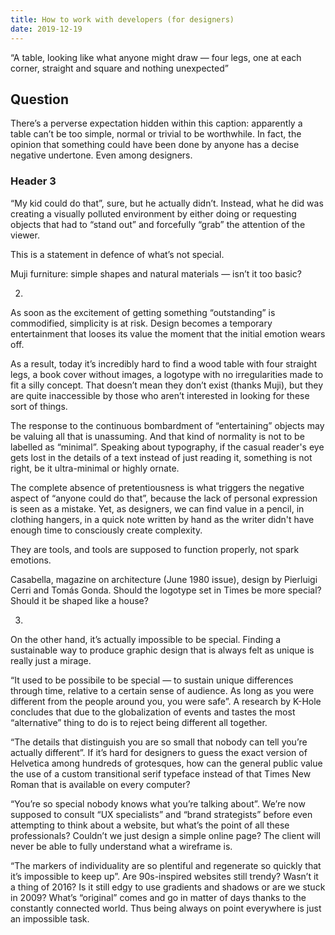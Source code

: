 ```yaml
---
title: How to work with developers (for designers)
date: 2019-12-19
---
```


“A table, looking like what anyone might draw — four legs, one at each corner, straight and square and nothing unexpected”

## Question
There’s a perverse expectation hidden within this caption: apparently a table can’t be too simple, normal or trivial to be worthwhile. In fact, the opinion that something could have been done by anyone has a decise negative undertone. Even among designers.

### Header 3
“My kid could do that”, sure, but he actually didn’t. Instead, what he did was creating a visually polluted environment by either doing or requesting objects that had to “stand out” and forcefully “grab” the attention of the viewer.

This is a statement in defence of what’s not special.


Muji furniture: simple shapes and natural materials — isn’t it too basic?




2.

As soon as the excitement of getting something “outstanding” is commodified, simplicity is at risk. Design becomes a temporary entertainment that looses its value the moment that the initial emotion wears off.

As a result, today it’s incredibly hard to find a wood table with four straight legs, a book cover without images, a logotype with no irregularities made to fit a silly concept. That doesn’t mean they don’t exist (thanks Muji), but they are quite inaccessible by those who aren’t interested in looking for these sort of things.

The response to the continuous bombardment of “entertaining” objects may be valuing all that is unassuming. And that kind of normality is not to be labelled as “minimal”. Speaking about typography, if the casual reader's eye gets lost in the details of a text instead of just reading it, something is not right, be it ultra-minimal or highly ornate.

The complete absence of pretentiousness is what triggers the negative aspect of “anyone could do that”, because the lack of personal expression is seen as a mistake. Yet, as designers, we can find value in a pencil, in clothing hangers, in a quick note written by hand as the writer didn't have enough time to consciously create complexity.

They are tools, and tools are supposed to function properly, not spark emotions.


Casabella, magazine on architecture (June 1980 issue), design by Pierluigi Cerri and Tomás Gonda. Should the logotype set in Times be more special? Should it be shaped like a house?




3.

On the other hand, it’s actually impossible to be special. Finding a sustainable way to produce graphic design that is always felt as unique is really just a mirage.

“It used to be possibile to be special — to sustain unique differences through time, relative to a certain sense of audience. As long as you were different from the people around you, you were safe”. A research by K-Hole concludes that due to the globalization of events and tastes the most “alternative” thing to do is to reject being different all together.

“The details that distinguish you are so small that nobody can tell you’re actually different”. If it’s hard for designers to guess the exact version of Helvetica among hundreds of grotesques, how can the general public value the use of a custom transitional serif typeface instead of that Times New Roman that is available on every computer?

“You’re so special nobody knows what you’re talking about”. We’re now supposed to consult “UX specialists” and “brand strategists” before even attempting to think about a website, but what’s the point of all these professionals? Couldn’t we just design a simple online page? The client will never be able to fully understand what a wireframe is.

“The markers of individuality are so plentiful and regenerate so quickly that it’s impossible to keep up”. Are 90s-inspired websites still trendy? Wasn’t it a thing of 2016? Is it still edgy to use gradients and shadows or are we stuck in 2009? What’s “original” comes and go in matter of days thanks to the constantly connected world. Thus being always on point everywhere is just an impossible task.
